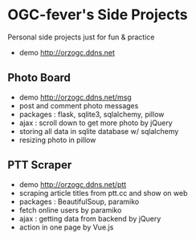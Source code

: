 # OGC-fever's Side Projects

Personal side projects just for fun & practice
- demo http://orzogc.ddns.net

## Photo Board 
- demo http://orzogc.ddns.net/msg 
- post and comment photo messages
- packages : flask, sqlite3, sqlalchemy, pillow
- ajax : scroll down to get more photo by jQuery
- storing all data in sqlite database w/ sqlalchemy
- resizing photo in pillow

## PTT Scraper
- demo http://orzogc.ddns.net/ptt
- scraping article titles from ptt.cc and show on web
- packages : BeautifulSoup, paramiko
- fetch online users by paramiko
- ajax : getting data from backend by jQuery
- action in one page by Vue.js